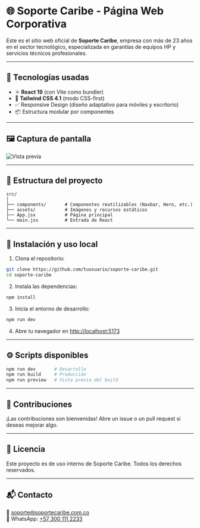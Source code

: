 # 🌐 Soporte Caribe - Página Web Corporativa

Este es el sitio web oficial de **Soporte Caribe**, empresa con más de 23 años en el sector tecnológico, especializada en garantías de equipos HP y servicios técnicos profesionales.

---

## 🚀 Tecnologías usadas

- ⚛️ **React 19** (con Vite como bundler)
- 🎨 **Tailwind CSS 4.1** (modo CSS-first)
- ✅ Responsive Design (diseño adaptativo para móviles y escritorio)
- 📦 Estructura modular por componentes

---

## 🖼️ Captura de pantalla

![Vista previa](./public/preview.webp)

---

## 📁 Estructura del proyecto

```
src/
│
├── components/       # Componentes reutilizables (Navbar, Hero, etc.)
├── assets/           # Imágenes y recursos estáticos
├── App.jsx           # Página principal
└── main.jsx          # Entrada de React
```

---

## 🔧 Instalación y uso local

1. Clona el repositorio:

```bash
git clone https://github.com/tuusuario/soporte-caribe.git
cd soporte-caribe
```

2. Instala las dependencias:

```bash
npm install
```

3. Inicia el entorno de desarrollo:

```bash
npm run dev
```

4. Abre tu navegador en [http://localhost:5173](http://localhost:5173)

---

## ⚙️ Scripts disponibles

```bash
npm run dev       # Desarrollo
npm run build     # Producción
npm run preview   # Vista previa del build
```

---

## 🤝 Contribuciones

¡Las contribuciones son bienvenidas! Abre un issue o un pull request si deseas mejorar algo.

---

## 📄 Licencia

Este proyecto es de uso interno de Soporte Caribe. Todos los derechos reservados.

---

## 📬 Contacto

💼 soporte@soportecaribe.com.co  
📱 WhatsApp: [+57 300 111 2233](https://wa.me/573001112233)
